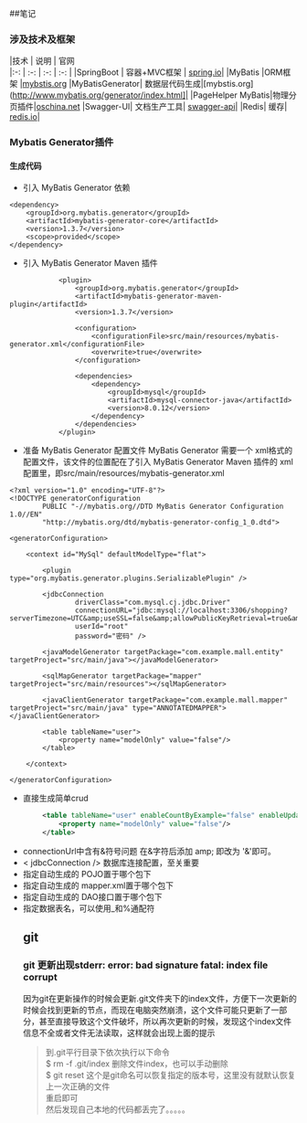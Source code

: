##笔记
### 涉及技术及框架             

|技术 | 说明 | 官网   
|:-: | :-: | :-: | :-: |
|SpringBoot | 容器+MVC框架 |  [spring.io](https://spring.io/projects/spring-boot)|
|MyBatis	|ORM框架	|[mybstis.org](http://www.mybatis.org/mybatis-3/zh/index.html)
|MyBatisGenerator|	数据层代码生成|[mybstis.org](http://www.mybatis.org/generator/index.html]|
|PageHelper	MyBatis|物理分页插件|[oschina.net](	http://git.oschina.net/free/Mybatis_PageHelper)
|Swagger-UI|	文档生产工具|	[swagger-api](https://github.com/swagger-api/swagger-ui)|
|Redis|	缓存|	[redis.io](https://redis.io/)|
### Mybatis Generator插件 
####   生成代码
- 引入 MyBatis Generator 依赖

````
<dependency>
	<groupId>org.mybatis.generator</groupId>
	<artifactId>mybatis-generator-core</artifactId>
	<version>1.3.7</version>
	<scope>provided</scope>
</dependency>
````
- 引入 MyBatis Generator Maven 插件
````
			<plugin>
				<groupId>org.mybatis.generator</groupId>
				<artifactId>mybatis-generator-maven-plugin</artifactId>
				<version>1.3.7</version>

				<configuration>
					<configurationFile>src/main/resources/mybatis-generator.xml</configurationFile>
					<overwrite>true</overwrite>
				</configuration>

				<dependencies>
					<dependency>
						<groupId>mysql</groupId>
						<artifactId>mysql-connector-java</artifactId>
						<version>8.0.12</version>
					</dependency>
				</dependencies>
			</plugin>
````
- 准备 MyBatis Generator 配置文件
MyBatis Generator 需要一个 xml格式的配置文件，该文件的位置配在了引入 MyBatis Generator Maven 插件的 xml配置里，即src/main/resources/mybatis-generator.xml
````
<?xml version="1.0" encoding="UTF-8"?>
<!DOCTYPE generatorConfiguration
        PUBLIC "-//mybatis.org//DTD MyBatis Generator Configuration 1.0//EN"
        "http://mybatis.org/dtd/mybatis-generator-config_1_0.dtd">

<generatorConfiguration>

    <context id="MySql" defaultModelType="flat">

        <plugin type="org.mybatis.generator.plugins.SerializablePlugin" />

        <jdbcConnection
                driverClass="com.mysql.cj.jdbc.Driver"
                connectionURL="jdbc:mysql://localhost:3306/shopping?serverTimezone=UTC&amp;useSSL=false&amp;allowPublicKeyRetrieval=true&amp;nullCatalogMeansCurrent=true"
                userId="root"
                password="密码" />

        <javaModelGenerator targetPackage="com.example.mall.entity" targetProject="src/main/java"></javaModelGenerator>

        <sqlMapGenerator targetPackage="mapper"  targetProject="src/main/resources"></sqlMapGenerator>

        <javaClientGenerator targetPackage="com.example.mall.mapper" targetProject="src/main/java" type="ANNOTATEDMAPPER"></javaClientGenerator>

        <table tableName="user">
            <property name="modelOnly" value="false"/>
        </table>

    </context>

</generatorConfiguration>
````
- 直接生成简单crud 
```xml
        <table tableName="user" enableCountByExample="false" enableUpdateByExample="false">
            <property name="modelOnly" value="false"/>
        </table>
```

- connectionUrl中含有&符号问题
在&字符后添加 amp; 即改为 '&amp;'即可。
- < jdbcConnection /> 数据库连接配置，至关重要
- <javaModelGenerator /> 指定自动生成的 POJO置于哪个包下
- <sqlMapGenerator /> 指定自动生成的 mapper.xml置于哪个包下
- <javaClientGenerator /> 指定自动生成的 DAO接口置于哪个包下
- <table /> 指定数据表名，可以使用_和%通配符


#### 
## git
### git 更新出现stderr: error: bad signature fatal: index file corrupt
因为git在更新操作的时候会更新.git文件夹下的index文件，方便下一次更新的时候会找到更新的节点，而现在电脑突然崩溃，这个文件可能只更新了一部分，甚至直接导致这个文件破坏，所以再次更新的时候，发现这个index文件信息不全或者文件无法读取，这样就会出现上面的提示
>   到.git平行目录下依次执行以下命令  
$ rm -f .git/index     删除文件index，也可以手动删除    
$ git reset       这个是git命名可以恢复指定的版本号，这里没有就默认恢复上一次正确的文件  
重启即可    
然后发现自己本地的代码都丢完了。。。。。        
>      
